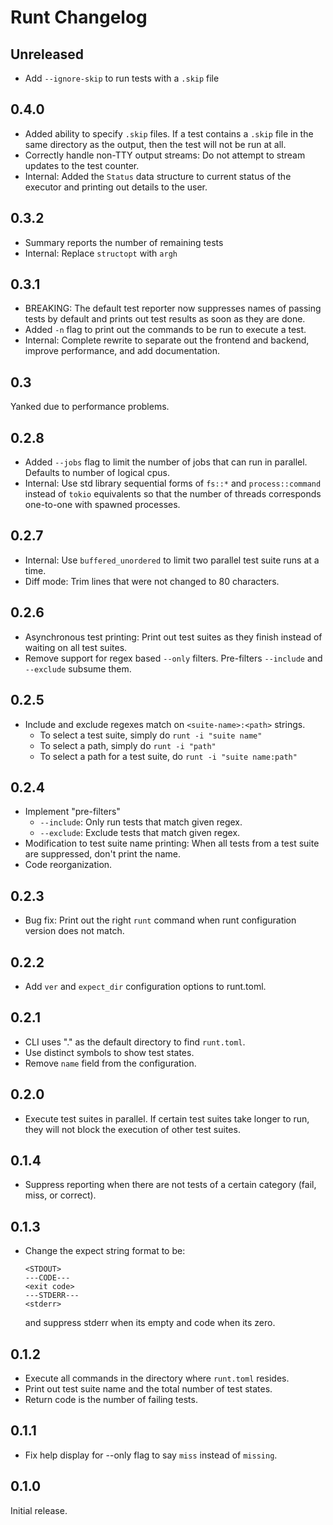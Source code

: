 Runt Changelog
==============

Unreleased
-----
- Add `--ignore-skip` to run tests with a `.skip` file

0.4.0
-----

- Added ability to specify `.skip` files. If a test contains a `.skip` file in the same directory as the output, then the test will not be run at all.
- Correctly handle non-TTY output streams: Do not attempt to stream updates to the test counter.
- Internal: Added the `Status` data structure to current status of the executor and printing out details to the user.


0.3.2
-----
- Summary reports the number of remaining tests
- Internal: Replace `structopt` with `argh`

0.3.1
-----
- BREAKING: The default test reporter now suppresses names of passing tests
  by default and prints out test results as soon as they are done.
- Added `-n` flag to print out the commands to be run to execute a test.
- Internal: Complete rewrite to separate out the frontend and backend, improve
  performance, and add documentation.

0.3
---
Yanked due to performance problems.

0.2.8
-----
- Added `--jobs` flag to limit the number of jobs that can run in parallel. Defaults
to number of logical cpus.
- Internal: Use std library sequential forms of `fs::*` and `process::command`
instead of `tokio` equivalents so that the number of threads corresponds one-to-one
with spawned processes.

0.2.7
-----
- Internal: Use `buffered_unordered` to limit two parallel test suite runs at
  a time.
- Diff mode: Trim lines that were not changed to 80 characters.

0.2.6
-----
- Asynchronous test printing: Print out test suites as they finish instead
  of waiting on all test suites.
- Remove support for regex based `--only` filters. Pre-filters `--include`
  and `--exclude` subsume them.

0.2.5
-----

- Include and exclude regexes match on `<suite-name>:<path>` strings.
  - To select a test suite, simply do `runt -i "suite name"`
  - To select a path, simply do `runt -i "path"`
  - To select a path for a test suite, do `runt -i "suite name:path"`

0.2.4
-----
- Implement "pre-filters"
  - `--include`: Only run tests that match given regex.
  - `--exclude`: Exclude tests that match given regex.
- Modification to test suite name printing: When all tests from a test suite
  are suppressed, don't print the name.
- Code reorganization.

0.2.3
-----
- Bug fix: Print out the right `runt` command when runt configuration version does not match.

0.2.2
-----
- Add `ver` and `expect_dir` configuration options to runt.toml.

0.2.1
-----
- CLI uses "." as the default directory to find `runt.toml`.
- Use distinct symbols to show test states.
- Remove `name` field from the configuration.

0.2.0
-----
- Execute test suites in parallel. If certain test suites take longer to run,
  they will not block the execution of other test suites.

0.1.4
-----
- Suppress reporting when there are not tests of a certain category (fail,
  miss, or correct).

0.1.3
-----

- Change the expect string format to be:
  ```
  <STDOUT>
  ---CODE---
  <exit code>
  ---STDERR---
  <stderr>
  ```
  and suppress stderr when its empty and code when its zero.

0.1.2
-----
- Execute all commands in the directory where `runt.toml` resides.
- Print out test suite name and the total number of test states.
- Return code is the number of failing tests.

0.1.1
-----
- Fix help display for --only flag to say `miss` instead of `missing`.

0.1.0
-----
Initial release.
